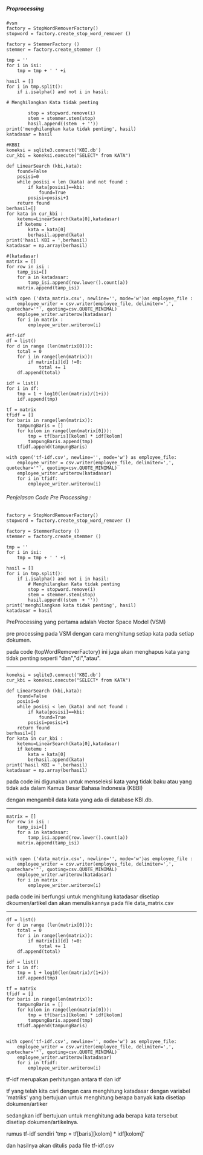 ##### Proprocessing

```
#vsm
factory = StopWordRemoverFactory()
stopword = factory.create_stop_word_remover ()

factory = StemmerFactory ()
stemmer = factory.create_stemmer ()

tmp = ''
for i in isi:
    tmp = tmp + ' ' +i

hasil = []
for i in tmp.split():
    if i.isalpha() and not i in hasil:

# Menghilangkan Kata tidak penting

​        stop = stopword.remove(i)
​        stem = stemmer.stem(stop)
​        hasil.append((stem  + ''))
print('menghilangkan kata tidak penting', hasil)
katadasar = hasil

#KBBI
koneksi = sqlite3.connect('KBI.db')
cur_kbi = koneksi.execute("SELECT* from KATA")
    
def LinearSearch (kbi,kata):
    found=False
    posisi=0
    while posisi < len (kata) and not found :
        if kata[posisi]==kbi:
            found=True
        posisi=posisi+1
    return found
berhasil=[]
for kata in cur_kbi :
    ketemu=LinearSearch(kata[0],katadasar)
    if ketemu :
        kata = kata[0]
        berhasil.append(kata)
print('hasil KBI = ',berhasil)
katadasar = np.array(berhasil)

#(katadasar)
matrix = []
for row in isi :
    tamp_isi=[]
    for a in katadasar:
        tamp_isi.append(row.lower().count(a))
    matrix.append(tamp_isi)
    
with open ('data_matrix.csv', newline='', mode='w')as employee_file :
    employee_writer = csv.writer(employee_file, delimiter=',', quotechar='"', quoting=csv.QUOTE_MINIMAL)
    employee_writer.writerow(katadasar)
    for i in matrix :
        employee_writer.writerow(i)

#tf-idf
df = list()
for d in range (len(matrix[0])):
    total = 0
    for i in range(len(matrix)):
        if matrix[i][d] !=0:
            total += 1
    df.append(total)

idf = list()
for i in df:
    tmp = 1 + log10(len(matrix)/(1+i))
    idf.append(tmp)

tf = matrix
tfidf = []
for baris in range(len(matrix)):
    tampungBaris = []
    for kolom in range(len(matrix[0])):
        tmp = tf[baris][kolom] * idf[kolom]
        tampungBaris.append(tmp)
    tfidf.append(tampungBaris)

with open('tf-idf.csv', newline='', mode='w') as employee_file:
    employee_writer = csv.writer(employee_file, delimiter=',', quotechar='"', quoting=csv.QUOTE_MINIMAL)
    employee_writer.writerow(katadasar)
    for i in tfidf:
        employee_writer.writerow(i)
```




###### Penjelasan Code Pre Processing :

```
factory = StopWordRemoverFactory()
stopword = factory.create_stop_word_remover ()

factory = StemmerFactory ()
stemmer = factory.create_stemmer ()

tmp = ''
for i in isi:
    tmp = tmp + ' ' +i

hasil = []
for i in tmp.split():
    if i.isalpha() and not i in hasil:
        # Menghilangkan Kata tidak penting
        stop = stopword.remove(i)
        stem = stemmer.stem(stop)
        hasil.append((stem  + ''))
print('menghilangkan kata tidak penting', hasil)
katadasar = hasil
```

PreProcessing yang pertama adalah Vector Space Model (VSM) 

pre processing pada VSM dengan cara menghitung setiap kata pada setiap dokumen.

pada code (topWordRemoverFactory) ini juga akan menghapus kata yang tidak penting seperti "dan","di","atau".

------

```
koneksi = sqlite3.connect('KBI.db')
cur_kbi = koneksi.execute("SELECT* from KATA")
    
def LinearSearch (kbi,kata):
    found=False
    posisi=0
    while posisi < len (kata) and not found :
        if kata[posisi]==kbi:
            found=True
        posisi=posisi+1
    return found
berhasil=[]
for kata in cur_kbi :
    ketemu=LinearSearch(kata[0],katadasar)
    if ketemu :
        kata = kata[0]
        berhasil.append(kata)
print('hasil KBI = ',berhasil)
katadasar = np.array(berhasil)
```

pada code ini digunakan untuk menseleksi kata yang tidak baku atau yang tidak ada dalam Kamus Besar Bahasa Indonesia (KBBI) 

dengan mengambil data kata yang ada di database KBI.db.

------

```
matrix = []
for row in isi :
    tamp_isi=[]
    for a in katadasar:
        tamp_isi.append(row.lower().count(a))
    matrix.append(tamp_isi)


with open ('data_matrix.csv', newline='', mode='w')as employee_file :
    employee_writer = csv.writer(employee_file, delimiter=',', quotechar='"', quoting=csv.QUOTE_MINIMAL)
    employee_writer.writerow(katadasar)
    for i in matrix :
        employee_writer.writerow(i)
```

pada code ini berfungsi untuk menghitung katadasar disetiap dkoumen/artikel dan akan menuliskannya pada file data_matrix.csv

------

```
df = list()
for d in range (len(matrix[0])):
    total = 0
    for i in range(len(matrix)):
        if matrix[i][d] !=0:
            total += 1
    df.append(total)

idf = list()
for i in df:
    tmp = 1 + log10(len(matrix)/(1+i))
    idf.append(tmp)

tf = matrix
tfidf = []
for baris in range(len(matrix)):
    tampungBaris = []
    for kolom in range(len(matrix[0])):
        tmp = tf[baris][kolom] * idf[kolom]
        tampungBaris.append(tmp)
    tfidf.append(tampungBaris)


with open('tf-idf.csv', newline='', mode='w') as employee_file:
    employee_writer = csv.writer(employee_file, delimiter=',', quotechar='"', quoting=csv.QUOTE_MINIMAL)
    employee_writer.writerow(katadasar)
    for i in tfidf:
        employee_writer.writerow(i)
```

tf-idf merupakan perhitungan antara tf dan idf

tf yang telah kita cari dengan cara menghitung katadasar dengan variabel 'matriks' yang bertujuan untuk menghitung berapa banyak kata disetiap dokumen/artiker

sedangkan idf bertujuan untuk menghitung ada berapa kata tersebut disetiap dokumen/artikelnya.

rumus tf-idf sendiri 'tmp = tf[baris][kolom] * idf[kolom]'

dan hasilnya akan ditulis pada file tf-idf.csv



